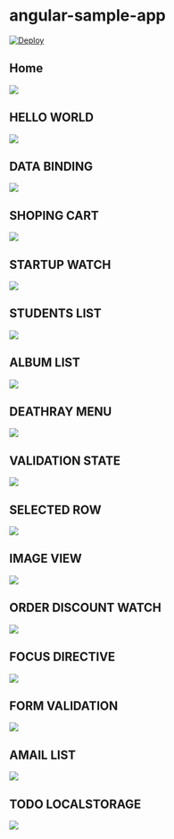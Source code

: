 # angular-sample-app

[![Deploy](https://www.herokucdn.com/deploy/button.png)](https://heroku.com/deploy?template=https://github.com/tyoshikawa1106/angular-sample-app)

## Home
<img src="http://f.st-hatena.com/images/fotolife/t/tyoshikawa1106/20151022/20151022162956.png" />

## HELLO WORLD
<img src="http://f.st-hatena.com/images/fotolife/t/tyoshikawa1106/20151022/20151022163114.png" />

## DATA BINDING
<img src="http://f.st-hatena.com/images/fotolife/t/tyoshikawa1106/20151022/20151022163223.png" />

## SHOPING CART
<img src="http://f.st-hatena.com/images/fotolife/t/tyoshikawa1106/20151022/20151022163309.png" />

## STARTUP WATCH
<img src="http://f.st-hatena.com/images/fotolife/t/tyoshikawa1106/20151022/20151022163404.png" />

## STUDENTS LIST
<img src="http://f.st-hatena.com/images/fotolife/t/tyoshikawa1106/20151022/20151022163508.png" />

## ALBUM LIST
<img src="http://f.st-hatena.com/images/fotolife/t/tyoshikawa1106/20151022/20151022163553.png" />

## DEATHRAY MENU
<img src="http://f.st-hatena.com/images/fotolife/t/tyoshikawa1106/20151022/20151022163641.png" />

## VALIDATION STATE
<img src="http://f.st-hatena.com/images/fotolife/t/tyoshikawa1106/20151022/20151022163741.png" />

## SELECTED ROW
<img src="http://f.st-hatena.com/images/fotolife/t/tyoshikawa1106/20151022/20151022163824.png" />

## IMAGE VIEW
<img src="http://f.st-hatena.com/images/fotolife/t/tyoshikawa1106/20151022/20151022164644.png" />

## ORDER DISCOUNT WATCH
<img src="http://f.st-hatena.com/images/fotolife/t/tyoshikawa1106/20151022/20151022164007.png" />

## FOCUS DIRECTIVE
<img src="http://f.st-hatena.com/images/fotolife/t/tyoshikawa1106/20151022/20151022164054.png" />

## FORM VALIDATION
<img src="http://f.st-hatena.com/images/fotolife/t/tyoshikawa1106/20151022/20151022164227.png" />

## AMAIL LIST
<img src="http://f.st-hatena.com/images/fotolife/t/tyoshikawa1106/20151022/20151022164318.png" />

## TODO LOCALSTORAGE
<img src="http://f.st-hatena.com/images/fotolife/t/tyoshikawa1106/20151022/20151022164452.png" />
